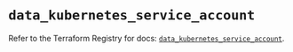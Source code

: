 # `data_kubernetes_service_account`

Refer to the Terraform Registry for docs: [`data_kubernetes_service_account`](https://registry.terraform.io/providers/hashicorp/kubernetes/2.32.0/docs/data-sources/service_account).
